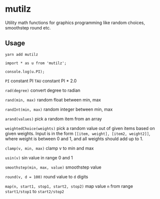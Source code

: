 # mutilz
Utility math functions for graphics programming like random choices, smoothstep round etc.

## Usage

`yarn add mutilz`

    import * as u from 'mutilz';

    console.log(u.PI);

`PI` constant PI
`TAU` constant PI * 2.0

`rad(degree)` convert degree to radian


`rand(min, max)` random float between min, max

`randInt(min, max)` random integer between min, max

`arand(values)` pick a random item from an array

`weightedChoice(weights)` pick a random value out of given items based on given weights. 
Input is in the form `[[item, weight], [item2, weight2]]`, where weight is between 0 and 1,
 and all weights should add up to 1.

`clamp(v, min, max)` clamp v to min and max

`usin(v)` sin value in range 0 and 1

`smoothstep(min, max, value)` smoothstep value

`round(v, d = 100)` round value to `d` digits

`map(n, start1, stop1, start2, stop2)` map value `n` from range `start1/stop1` to `start2/stop2`

